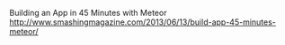 Building an App in 45 Minutes with Meteor
http://www.smashingmagazine.com/2013/06/13/build-app-45-minutes-meteor/
